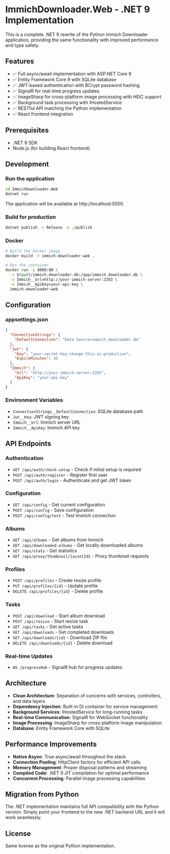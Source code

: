 # ImmichDownloader.Web - .NET 9 Implementation

This is a complete .NET 9 rewrite of the Python Immich Downloader application, providing the same functionality with improved performance and type safety.

## Features

- ✅ Full async/await implementation with ASP.NET Core 9
- ✅ Entity Framework Core 9 with SQLite database
- ✅ JWT-based authentication with BCrypt password hashing
- ✅ SignalR for real-time progress updates
- ✅ ImageSharp for cross-platform image processing with HEIC support
- ✅ Background task processing with IHostedService
- ✅ RESTful API matching the Python implementation
- ✅ React frontend integration

## Prerequisites

- .NET 9 SDK
- Node.js (for building React frontend)

## Development

### Run the application

```bash
cd ImmichDownloader.Web
dotnet run
```

The application will be available at http://localhost:5000

### Build for production

```bash
dotnet publish -c Release -o ./publish
```

### Docker

```bash
# Build the Docker image
docker build -t immich-downloader-web .

# Run the container
docker run -p 8080:80 \
  -v $(pwd)/immich_downloader.db:/app/immich_downloader.db \
  -e Immich__Url=http://your-immich-server:2283 \
  -e Immich__ApiKey=your-api-key \
  immich-downloader-web
```

## Configuration

### appsettings.json

```json
{
  "ConnectionStrings": {
    "DefaultConnection": "Data Source=immich_downloader.db"
  },
  "Jwt": {
    "Key": "your-secret-key-change-this-in-production",
    "ExpireMinutes": 30
  },
  "Immich": {
    "Url": "http://your-immich-server:2283",
    "ApiKey": "your-api-key"
  }
}
```

### Environment Variables

- `ConnectionStrings__DefaultConnection`: SQLite database path
- `Jwt__Key`: JWT signing key
- `Immich__Url`: Immich server URL
- `Immich__ApiKey`: Immich API key

## API Endpoints

### Authentication
- `GET /api/auth/check-setup` - Check if initial setup is required
- `POST /api/auth/register` - Register first user
- `POST /api/auth/login` - Authenticate and get JWT token

### Configuration
- `GET /api/config` - Get current configuration
- `POST /api/config` - Save configuration
- `POST /api/config/test` - Test Immich connection

### Albums
- `GET /api/albums` - Get albums from Immich
- `GET /api/downloaded-albums` - Get locally downloaded albums
- `GET /api/stats` - Get statistics
- `GET /api/proxy/thumbnail/{assetId}` - Proxy thumbnail requests

### Profiles
- `POST /api/profiles` - Create resize profile
- `PUT /api/profiles/{id}` - Update profile
- `DELETE /api/profiles/{id}` - Delete profile

### Tasks
- `POST /api/download` - Start album download
- `POST /api/resize` - Start resize task
- `GET /api/tasks` - Get active tasks
- `GET /api/downloads` - Get completed downloads
- `GET /api/downloads/{id}` - Download ZIP file
- `DELETE /api/downloads/{id}` - Delete download

### Real-time Updates
- `WS /progressHub` - SignalR hub for progress updates

## Architecture

- **Clean Architecture**: Separation of concerns with services, controllers, and data layers
- **Dependency Injection**: Built-in DI container for service management
- **Background Services**: IHostedService for long-running tasks
- **Real-time Communication**: SignalR for WebSocket functionality
- **Image Processing**: ImageSharp for cross-platform image manipulation
- **Database**: Entity Framework Core with SQLite

## Performance Improvements

- **Native Async**: True async/await throughout the stack
- **Connection Pooling**: HttpClient factory for efficient API calls
- **Memory Management**: Proper disposal patterns and streaming
- **Compiled Code**: .NET 9 JIT compilation for optimal performance
- **Concurrent Processing**: Parallel image processing capabilities

## Migration from Python

The .NET implementation maintains full API compatibility with the Python version. Simply point your frontend to the new .NET backend URL and it will work seamlessly.

## License

Same license as the original Python implementation.